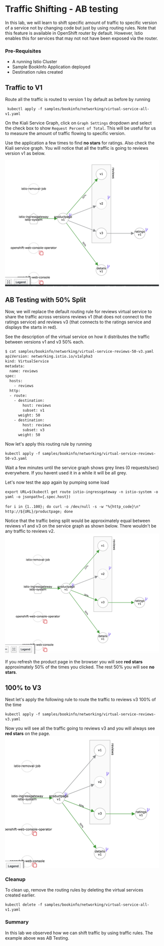 # Traffic Shifting - AB testing

In this lab, we will learn to shift specific amount of traffic to specific version of a service not by changing code but just by using routing rules. Note that this feature is available in OpenShift router by default. However, Istio enables this for services that may not not have been exposed via the router.

### Pre-Requisites

* A running Istio Cluster
* Sample BookInfo Application deployed
* Destination rules created

## Traffic to V1

Route all the traffic is routed to version 1 by default as before by running

```
 kubectl apply -f samples/bookinfo/networking/virtual-service-all-v1.yaml
```

On the Kiali Service Graph, click on `Graph Settings` dropdown and select the check box to show `Request Percent of Total`. This will be useful for us to measure the amount of traffic flowing to specific version.

Use the application a few times to find **no stars** for ratings. Also check the Kiali service graph. You will notice that all the traffic is going to reviews version v1 as below. 

![](./images/servicegraph2.png)

## AB Testing with 50% Split

Now, we will replace the default routing rule for reviews virtual service to share the traffic across versions reviews v1 (that does not connect to the ratings service) and reviews v3 (that connects to the ratings service and displays the starts in red).

See the description of the virtual service on how it distributes the traffic between versions v1 and v3 50% each.

```
$ cat samples/bookinfo/networking/virtual-service-reviews-50-v3.yaml
apiVersion: networking.istio.io/v1alpha3
kind: VirtualService
metadata:
  name: reviews
spec:
  hosts:
    - reviews
  http:
  - route:
    - destination:
        host: reviews
        subset: v1
      weight: 50
    - destination:
        host: reviews
        subset: v3
      weight: 50
```

Now let's apply this routing rule by running

```
kubectl apply -f samples/bookinfo/networking/virtual-service-reviews-50-v3.yaml
```

Wait a few minutes until the service graph shows grey lines (0 requests/sec) everywhere. If you havent used it in a while it will be all grey.

Let's now test the app again by pumping some load

```
export URL=$(kubectl get route istio-ingressgateway -n istio-system -o yaml -o jsonpath={.spec.host})

for i in {1..100}; do curl -o /dev/null -s -w "%{http_code}\n" http://${URL}/productpage; done
```

Notice that the traffic being split would be approximately equal between reviews v1 and v3 on the service graph as shown below. There wouldn't be any traffic to reviews v2. 
![](./images/servicegraph3.png)

If you refresh the product page in the browser you will see **red stars** approximately 50% of the times you clicked. The rest 50% you will see **no stars**.

## 100% to V3

Next let's apply the following rule to route the traffic to reviews v3 100% of the time

```
kubectl apply -f samples/bookinfo/networking/virtual-service-reviews-v3.yaml
```

Now you will see all the traffic going to reviews v3 and you will always see **red stars** on the page.
![](./images/servicegraph4.png)

### Cleanup

To clean up, remove the routing rules by deleting the virtual services created earlier.

```
kubectl delete -f samples/bookinfo/networking/virtual-service-all-v1.yaml
```

### Summary
In this lab we observed how we can shift traffic by using traffic rules. The example above was AB Testing. 